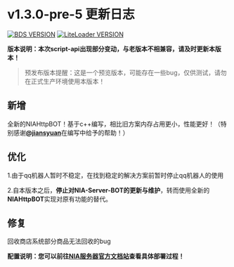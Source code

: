 # v1.3.0-pre-5 更新日志

[![BDS VERSION](https://img.shields.io/badge/BDS-1.20.10.02-green?style=for-the-badge&logo=appveyor)](https://www.minecraft.net/en-us/download/server/bedrock)
[![LiteLoader VERSION](https://img.shields.io/badge/LiteLoader-2.14.1-green?style=for-the-badge&logo=appveyor)](https://github.com/LiteLDev/LiteLoaderBDS/releases/)

**版本说明：本次script-api出现部分变动，与老版本不相兼容，请及时更新本版本！**

> 预发布版本提醒：这是一个预览版本，可能存在一些bug，仅供测试，请勿在正式生产环境使用本版本！

## 新增

全新的NIAHttpBOT！基于c++编写，相比旧方案内存占用更小，性能更好！（特别感谢[**@jiansyuan**](https://github.com/jiansyuan)在编写中给予的帮助！）

## 优化

1.由于qq机器人暂时不稳定，在找到稳定的解决方案前暂时停止qq机器人的使用

2.自本版本之后，**停止对NIA-Server-BOT的更新与维护**，转而使用全新的**NIAHttpBOT**实现对原有功能的替代。

## 修复

回收商店系统部分商品无法回收的bug

**配置说明：您可以前往[NIA服务器官方文档站](https://docs.mcnia.top/zh-CN/deploy.html)查看具体部署过程！**

